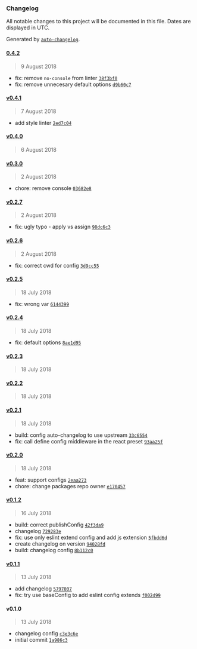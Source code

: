 ### Changelog

All notable changes to this project will be documented in this file. Dates are displayed in UTC.

Generated by [`auto-changelog`](https://github.com/CookPete/auto-changelog).

#### [0.4.2](https://github.com/pagerinc/neutrino-scripts/compare/v0.4.1...0.4.2)

> 9 August 2018

- fix: remove `no-console` from linter [`38f3bf0`](https://github.com/pagerinc/neutrino-scripts/commit/38f3bf071cf76f643d071627fb50c639a07a3a00)
- fix: remove unnecesary default options [`d9b60c7`](https://github.com/pagerinc/neutrino-scripts/commit/d9b60c73f8e1b7d68e36245375f450e1eed59eca)

#### [v0.4.1](https://github.com/pagerinc/neutrino-scripts/compare/v0.4.0...v0.4.1)

> 7 August 2018

- add style linter [`2ed7c04`](https://github.com/pagerinc/neutrino-scripts/commit/2ed7c0482d443d8b9a4661fd4b1531d8f3f5d6ed)

#### [v0.4.0](https://github.com/pagerinc/neutrino-scripts/compare/v0.3.0...v0.4.0)

> 6 August 2018

#### [v0.3.0](https://github.com/pagerinc/neutrino-scripts/compare/v0.2.7...v0.3.0)

> 2 August 2018

- chore: remove console [`03682e8`](https://github.com/pagerinc/neutrino-scripts/commit/03682e8dcd0652cfa4b61e69a40903baff70a563)

#### [v0.2.7](https://github.com/pagerinc/neutrino-scripts/compare/v0.2.6...v0.2.7)

> 2 August 2018

- fix: ugly typo - apply vs assign [`98dc6c3`](https://github.com/pagerinc/neutrino-scripts/commit/98dc6c36aedeeb83d5d420fddaf4698539a478db)

#### [v0.2.6](https://github.com/pagerinc/neutrino-scripts/compare/v0.2.5...v0.2.6)

> 2 August 2018

- fix: correct cwd for config [`3d9cc55`](https://github.com/pagerinc/neutrino-scripts/commit/3d9cc55bc80f41942196523f894d71f08d403fe1)

#### [v0.2.5](https://github.com/pagerinc/neutrino-scripts/compare/v0.2.4...v0.2.5)

> 18 July 2018

- fix: wrong var [`6144399`](https://github.com/pagerinc/neutrino-scripts/commit/614439922d1721279d31dee499b4cd782909bf3c)

#### [v0.2.4](https://github.com/pagerinc/neutrino-scripts/compare/v0.2.3...v0.2.4)

> 18 July 2018

- fix: default options [`8ae1d95`](https://github.com/pagerinc/neutrino-scripts/commit/8ae1d95c5ba9d738b34fa84c60fcce9545e22c94)

#### [v0.2.3](https://github.com/pagerinc/neutrino-scripts/compare/v0.2.2...v0.2.3)

> 18 July 2018

#### [v0.2.2](https://github.com/pagerinc/neutrino-scripts/compare/v0.2.1...v0.2.2)

> 18 July 2018

#### [v0.2.1](https://github.com/pagerinc/neutrino-scripts/compare/v0.2.0...v0.2.1)

> 18 July 2018

- build: config auto-changelog to use upstream [`33c6554`](https://github.com/pagerinc/neutrino-scripts/commit/33c6554993e274b1c1a75434276e67ab1bd1c481)
- fix: call define config middleware in the react preset [`93aa25f`](https://github.com/pagerinc/neutrino-scripts/commit/93aa25f28c4752c610b187c49e0dc275dd12e4d4)

#### [v0.2.0](https://github.com/pagerinc/neutrino-scripts/compare/v0.1.2...v0.2.0)

> 18 July 2018

- feat: support configs [`2eaa273`](https://github.com/pagerinc/neutrino-scripts/commit/2eaa273fec85133b73c699124d66bee51c9c927a)
- chore: change packages repo owner [`e170457`](https://github.com/pagerinc/neutrino-scripts/commit/e1704578fdc24f4152c90a64f6d3c004c06a4d87)

#### [v0.1.2](https://github.com/pagerinc/neutrino-scripts/compare/v0.1.1...v0.1.2)

> 16 July 2018

- build: correct publishConfig [`42f3da9`](https://github.com/pagerinc/neutrino-scripts/commit/42f3da9df728d632c223f237f26a367b653f7c85)
- changelog [`729283e`](https://github.com/pagerinc/neutrino-scripts/commit/729283e885744982fec283642a9dda9e84c34f3a)
- fix: use only eslint extend config and add js extension [`5fbdd6d`](https://github.com/pagerinc/neutrino-scripts/commit/5fbdd6d88b6d18ee8a12d459565eeb35d62b0d7a)
- create changelog on version [`94028fd`](https://github.com/pagerinc/neutrino-scripts/commit/94028fd746c8efb95fa0d5d31fd67a0f0516001b)
- build: changelog config [`8b112c0`](https://github.com/pagerinc/neutrino-scripts/commit/8b112c0a54835601fe119fddd25d0ff5bfa26213)

#### [v0.1.1](https://github.com/pagerinc/neutrino-scripts/compare/v0.1.0...v0.1.1)

> 13 July 2018

- add changelog [`5797007`](https://github.com/pagerinc/neutrino-scripts/commit/57970073b9128538af4b762f375ede0f019d6240)
- fix: try use baseConfig to add eslint config extends [`f002d99`](https://github.com/pagerinc/neutrino-scripts/commit/f002d9916a26caf1abb965bc7732d75245d10560)

#### v0.1.0

> 13 July 2018

- changelog config [`c3e3c6e`](https://github.com/pagerinc/neutrino-scripts/commit/c3e3c6e003dcf5794a31721c54f90498b610e5c0)
- initial commit [`1a986c3`](https://github.com/pagerinc/neutrino-scripts/commit/1a986c33f6162d3c3fe3dc0e96b985c0c95843cb)
